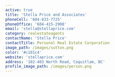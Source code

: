 ```yaml
---
active: true
title: 'Stella Price and Associates'
phoneCell: '604-833-7725'
phoneOffice: '604-415-2908'
email: 'stella@stellaprice.com'
category: realestateagents
contactName: 'Stella Price'
contactTitle: Personal Real Estate Corporation
image_path: /images/sutton.png
color: '#c101c4'
website: 'stellaprice.com'
address: '102-403 North Road, Coquitlam, BC'
profile_image_path: /images/person.png
---
```

